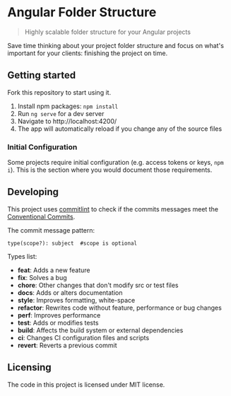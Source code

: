 # Angular Folder Structure
> Highly scalable folder structure for your Angular projects

Save time thinking about your project folder structure and focus on what's important for your clients: finishing the project on time.

## Getting started

Fork this repository to start using it.

1. Install npm packages: ```npm install```
2. Run ```ng serve``` for a dev server
3. Navigate to http://localhost:4200/
4. The app will automatically reload if you change any of the source files

### Initial Configuration

Some projects require initial configuration (e.g. access tokens or keys, `npm i`).
This is the section where you would document those requirements.

## Developing

This project uses [commitlint](https://github.com/conventional-changelog/commitlint) to check if the commits messages meet the [Conventional Commits](https://www.conventionalcommits.org/en/v1.0.0/).

The commit message pattern:

```
type(scope?): subject  #scope is optional
```

Types list:

* **feat**:  Adds a new feature
* **fix**: Solves a bug
* **chore**: Other changes that don't modify src or test files
* **docs**: Adds or alters documentation
* **style**: Improves formatting, white-space
* **refactor**: Rewrites code without feature, performance or bug changes
* **perf**: Improves performance
* **test**: Adds or modifies tests
* **build**: Affects the build system or external dependencies
* **ci**: Changes CI configuration files and scripts
* **revert**: Reverts a previous commit

## Licensing

The code in this project is licensed under MIT license.
